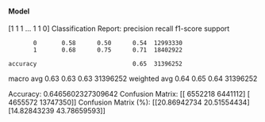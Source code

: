 #### Model
[1 1 1 ... 1 1 0]
Classification Report:
              precision    recall  f1-score   support

           0       0.58      0.50      0.54  12993330
           1       0.68      0.75      0.71  18402922

    accuracy                           0.65  31396252
   macro avg       0.63      0.63      0.63  31396252
weighted avg       0.64      0.65      0.64  31396252

Accuracy: 0.6465602327309642
Confusion Matrix:
[[ 6552218  6441112]
 [ 4655572 13747350]]
Confusion Matrix (%):
[[20.86942734 20.51554434]
 [14.82843239 43.78659593]]
